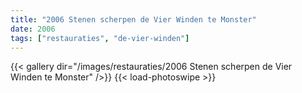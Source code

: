 ```yaml
---
title: "2006 Stenen scherpen de Vier Winden te Monster"
date: 2006
tags: ["restauraties", "de-vier-winden"]
---
```


{{< gallery dir="/images/restauraties/2006 Stenen scherpen de Vier Winden te Monster" />}}
{{< load-photoswipe >}}